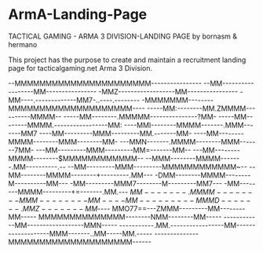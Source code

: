 # ArmA-Landing-Page

TACTICAL GAMING - ARMA 3 DIVISION-LANDING PAGE
by bornasm & hermano

This project has the purpose to create and maintain a recruitment landing page for tacticalgaming.net Arma 3 Division.







--MMMMMMMMMMMMMMMMMMMMMM----------------
--MM------------------MM----------------
-MMZ------------------MM----------------
-MM----.-------------MM7-..----.--------
-MMMMMMM--------MMMMMMMMMMMMMMMMMMMM----
-----MM:--------MM.ZMMMM----------MMMM--
-----MM--------.MMMMM---------------?MM-
-----MM--------MMMM.-----------------MM:
----MMI--------MMMM-------.MMM-------MM7
----MM---------MMM---------MM.-------MM-
----MM--------MMMM--------MMM--------MM-
---MMN-------.MMMM--------MMM-------7MM-
---MM---------MMM---------MM=-------MM--
---MM--------MMMM--------$MMMMMMMMMMMM--
--MMM--------MMMM-------.MM----------.--
--MM---------MMM---------MMMMMMMMMMMM~--
--MM--------MMMM--------+---------.MM---
-DMM--------MMMM--------M----------MM---
-MM---------MMM7--------M---------MM7---
-MM--------MMMM---------+=-------.MM.---
$MM-------.MMMM--------MMM--------MM----
MM---------MMMD-------.MMZ-------MM$----
MMO77==---ZMMM---------MM--------MM-----
MMMMMMMMMMMMMM--------NMM--------MM-----
------------MM------------------MMN-----
-----------.MM.-----------------MM------
-------------MMM-------..MM-----MM.-----
--------------MMMMMMMMMMMMMMMMMMMM------







